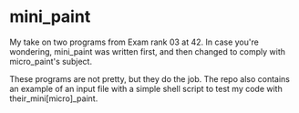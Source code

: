 # mini_paint

My take on two programs from Exam rank 03 at 42. In case you're wondering, mini_paint was written first, and then changed to comply with micro_paint's subject.

These programs are not pretty, but they do the job. The repo also contains an example of an input file with a simple shell script to test my code with their_mini[micro]_paint.
